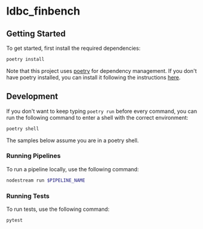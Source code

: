 # ldbc_finbench

## Getting Started 

To get started, first install the required dependencies:

```bash
poetry install
```

Note that this project uses [poetry](https://python-poetry.org/) for dependency management. If you don't have poetry installed, you can install it following the instructions [here](https://python-poetry.org/docs/#installation).

## Development

If you don't want to keep typing `poetry run` before every command, you can run the following command to enter a shell with the correct environment:

```bash
poetry shell
```

The samples below assume you are in a poetry shell.

### Running Pipelines
To run a pipeline locally, use the following command:

```bash
nodestream run $PIPELINE_NAME 
```

### Running Tests

To run tests, use the following command:

```bash
pytest
```

